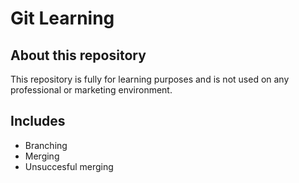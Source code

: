 # Git Learning 
## About this repository

This repository is fully for learning purposes and is not used on any professional or marketing environment.

## Includes

* Branching
* Merging
* Unsuccesful merging
